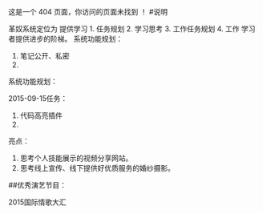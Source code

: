 这是一个 404 页面，你访问的页面未找到 ！
#说明

革奴系统定位为
提供学习
    1. 任务规划
    2. 学习思考
    3. 工作任务规划
    4. 工作
学习者提供进步的阶梯。
系统功能规划：
1. 笔记公开、私密
2.  
系统功能规划：

2015-09-15任务：
1. 代码高亮插件
2. 



亮点：
1. 思考个人技能展示的视频分享网站。
2. 思考线上宣传、线下提供好优质服务的婚纱摄影。

##优秀演艺节目：

 2015国际情歌大汇